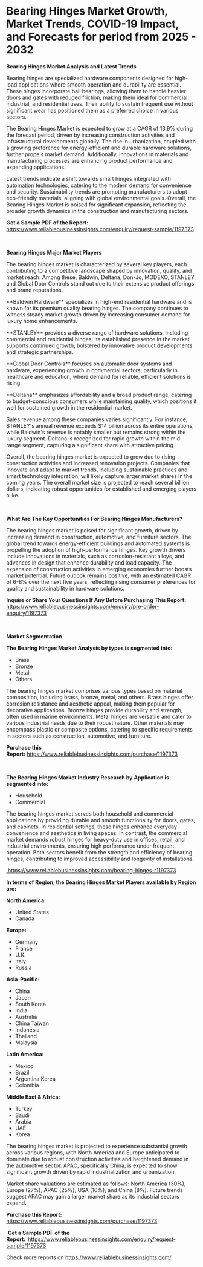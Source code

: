 <p><h1>Bearing Hinges Market Growth, Market Trends, COVID-19 Impact, and Forecasts for period from 2025 - 2032</h1></p><p><strong>Bearing Hinges Market Analysis and Latest Trends</strong></p>
<p><p>Bearing hinges are specialized hardware components designed for high-load applications where smooth operation and durability are essential. These hinges incorporate ball bearings, allowing them to handle heavier doors and gates with reduced friction, making them ideal for commercial, industrial, and residential uses. Their ability to sustain frequent use without significant wear has positioned them as a preferred choice in various sectors.</p><p>The Bearing Hinges Market is expected to grow at a CAGR of 13.9% during the forecast period, driven by increasing construction activities and infrastructural developments globally. The rise in urbanization, coupled with a growing preference for energy-efficient and durable hardware solutions, further propels market demand. Additionally, innovations in materials and manufacturing processes are enhancing product performance and expanding applications.</p><p>Latest trends indicate a shift towards smart hinges integrated with automation technologies, catering to the modern demand for convenience and security. Sustainability trends are prompting manufacturers to adopt eco-friendly materials, aligning with global environmental goals. Overall, the Bearing Hinges Market is poised for significant expansion, reflecting the broader growth dynamics in the construction and manufacturing sectors.</p></p>
<p><strong>Get a Sample PDF of the Report:&nbsp;</strong> <a href="https://www.reliablebusinessinsights.com/enquiry/request-sample/1197373?utm_campaign=2960&utm_medium=2&utm_source=Github&utm_content=ia&utm_term=10042025&utm_id=bearing-hinges">https://www.reliablebusinessinsights.com/enquiry/request-sample/1197373</a></p>
<p>&nbsp;</p>
<p><strong>Bearing Hinges Major Market Players</strong></p>
<p><p>The bearing hinges market is characterized by several key players, each contributing to a competitive landscape shaped by innovation, quality, and market reach. Among these, Baldwin, Deltana, Don-Jo, MODEXO, STANLEY, and Global Door Controls stand out due to their extensive product offerings and brand reputations.</p><p>**Baldwin Hardware** specializes in high-end residential hardware and is known for its premium quality bearing hinges. The company continues to witness steady market growth driven by increasing consumer demand for luxury home enhancements. </p><p>**STANLEY** provides a diverse range of hardware solutions, including commercial and residential hinges. Its established presence in the market supports continued growth, bolstered by innovative product developments and strategic partnerships. </p><p>**Global Door Controls** focuses on automatic door systems and hardware, experiencing growth in commercial sectors, particularly in healthcare and education, where demand for reliable, efficient solutions is rising.</p><p>**Deltana** emphasizes affordability and a broad product range, catering to budget-conscious consumers while maintaining quality, which positions it well for sustained growth in the residential market.</p><p>Sales revenue among these companies varies significantly. For instance, STANLEY's annual revenue exceeds $14 billion across its entire operations, while Baldwin's revenue is notably smaller but remains strong within the luxury segment. Deltana is recognized for rapid growth within the mid-range segment, capturing a significant share with attractive pricing.</p><p>Overall, the bearing hinges market is expected to grow due to rising construction activities and increased renovation projects. Companies that innovate and adapt to market trends, including sustainable practices and smart technology integration, will likely capture larger market shares in the coming years. The overall market size is projected to reach several billion dollars, indicating robust opportunities for established and emerging players alike.</p></p>
<p>&nbsp;</p>
<p><strong>What Are The Key Opportunities For Bearing Hinges Manufacturers?</strong></p>
<p><p>The bearing hinges market is poised for significant growth, driven by increasing demand in construction, automotive, and furniture sectors. The global trend towards energy-efficient buildings and automated systems is propelling the adoption of high-performance hinges. Key growth drivers include innovations in materials, such as corrosion-resistant alloys, and advances in design that enhance durability and load capacity. The expansion of construction activities in emerging economies further boosts market potential. Future outlook remains positive, with an estimated CAGR of 6-8% over the next five years, reflecting rising consumer preferences for quality and sustainability in hardware solutions.</p></p>
<p><strong>Inquire or Share Your Questions If Any Before Purchasing This Report:</strong> <a href="https://www.reliablebusinessinsights.com/enquiry/pre-order-enquiry/1197373?utm_campaign=2960&utm_medium=2&utm_source=Github&utm_content=ia&utm_term=10042025&utm_id=bearing-hinges">https://www.reliablebusinessinsights.com/enquiry/pre-order-enquiry/1197373</a></p>
<p>&nbsp;</p>
<p><strong>Market Segmentation</strong></p>
<p><strong>The Bearing Hinges Market Analysis by types is segmented into:</strong></p>
<p><ul><li>Brass</li><li>Bronze</li><li>Metal</li><li>Others</li></ul></p>
<p><p>The bearing hinges market comprises various types based on material composition, including brass, bronze, metal, and others. Brass hinges offer corrosion resistance and aesthetic appeal, making them popular for decorative applications. Bronze hinges provide durability and strength, often used in marine environments. Metal hinges are versatile and cater to various industrial needs due to their robust nature. Other materials may encompass plastic or composite options, catering to specific requirements in sectors such as construction, automotive, and furniture.</p></p>
<p><strong>Purchase this Report:&nbsp;</strong><a href="https://www.reliablebusinessinsights.com/purchase/1197373?utm_campaign=2960&utm_medium=2&utm_source=Github&utm_content=ia&utm_term=10042025&utm_id=bearing-hinges">https://www.reliablebusinessinsights.com/purchase/1197373</a></p>
<p>&nbsp;</p>
<p><strong>The Bearing Hinges Market Industry Research by Application is segmented into:</strong></p>
<p><ul><li>Household</li><li>Commercial</li></ul></p>
<p><p>The bearing hinges market serves both household and commercial applications by providing durable and smooth functionality for doors, gates, and cabinets. In residential settings, these hinges enhance everyday convenience and aesthetics in living spaces. In contrast, the commercial market demands robust hinges for heavy-duty use in offices, retail, and industrial environments, ensuring high performance under frequent operation. Both sectors benefit from the strength and efficiency of bearing hinges, contributing to improved accessibility and longevity of installations.</p></p>
<p><a href="https://www.reliablebusinessinsights.com/bearing-hinges-r1197373?utm_campaign=2960&utm_medium=2&utm_source=Github&utm_content=ia&utm_term=10042025&utm_id=bearing-hinges">&nbsp;https://www.reliablebusinessinsights.com/bearing-hinges-r1197373</a></p>
<p><strong>In terms of Region, the Bearing Hinges Market Players available by Region are:</strong></p>
<p>
    <p> <strong> North America: </strong>
        <ul>
            <li>United States</li>
            <li>Canada</li>
        </ul>
        </p> 
    <p> <strong> Europe: </strong>
        <ul>
            <li>Germany</li>
            <li>France</li>
            <li>U.K.</li>
            <li>Italy</li>
            <li>Russia</li>
        </ul>
        </p> 
    <p> <strong> Asia-Pacific: </strong>
        <ul>
            <li>China</li>
            <li>Japan</li>
            <li>South Korea</li>
            <li>India</li>
            <li>Australia</li>
            <li>China Taiwan</li>
            <li>Indonesia</li>
            <li>Thailand</li>
            <li>Malaysia</li>
        </ul>
        </p> 
    <p> <strong> Latin America: </strong>
        <ul>
            <li>Mexico</li>
            <li>Brazil</li>
            <li>Argentina Korea</li>
            <li>Colombia</li>
        </ul>
        </p> 
    <p> <strong> Middle East & Africa: </strong>
        <ul>
            <li>Turkey</li>
            <li>Saudi</li>
            <li>Arabia</li>
            <li>UAE</li>
            <li>Korea</li>
        </ul>
    </p>
    </p>
<p><p>The bearing hinges market is projected to experience substantial growth across various regions, with North America and Europe anticipated to dominate due to robust construction activities and heightened demand in the automotive sector. APAC, specifically China, is expected to show significant growth driven by rapid industrialization and urbanization. </p><p>Market share valuations are estimated as follows: North America (30%), Europe (27%), APAC (25%), USA (10%), and China (8%). Future trends suggest APAC may gain a larger market share as its industrial sectors expand.</p></p>
<p><strong>Purchase this Report: </strong><a href="https://www.reliablebusinessinsights.com/purchase/1197373?utm_campaign=2960&utm_medium=2&utm_source=Github&utm_content=ia&utm_term=10042025&utm_id=bearing-hinges">https://www.reliablebusinessinsights.com/purchase/1197373</a></p>
<p>&nbsp;<strong>Get a Sample PDF of the Report:&nbsp;&nbsp;</strong><a href="https://www.reliablebusinessinsights.com/enquiry/request-sample/1197373?utm_campaign=2960&utm_medium=2&utm_source=Github&utm_content=ia&utm_term=10042025&utm_id=bearing-hinges">https://www.reliablebusinessinsights.com/enquiry/request-sample/1197373</a></p>
<p><strong></strong></p>
<p>Check more reports on <a href="https://www.reliablebusinessinsights.com/?utm_campaign=2960&utm_medium=2&utm_source=Github&utm_content=ia&utm_term=10042025&utm_id=bearing-hinges">https://www.reliablebusinessinsights.com/</a></p>